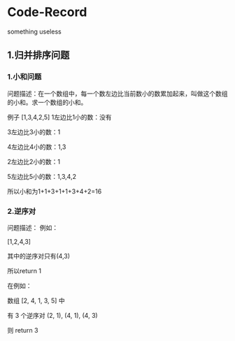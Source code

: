 # Code-Record
something useless
## 1.归并排序问题
### 1.小和问题
问题描述：在一个数组中，每一个数左边比当前数小的数累加起来，叫做这个数组的小和。求一个数组的小和。

例子
[1,3,4,2,5]
1左边比1小的数：没有

3左边比3小的数：1

4左边比4小的数：1,3

2左边比2小的数：1

5左边比5小的数：1,3,4,2

所以小和为1+1+3+1+1+3+4+2=16

### 2.逆序对
问题描述：
例如：

[1,2,4,3]

其中的逆序对只有(4,3)

所以return 1

在例如：

数组 [2, 4, 1, 3, 5] 中

有 3 个逆序对 (2, 1), (4, 1), (4, 3)

则 return 3 
